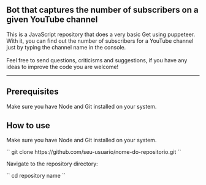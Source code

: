 ## Bot that captures the number of subscribers on a given YouTube channel
<p>
This is a JavaScript repository that does a very basic Get using puppeteer. With it, you can find out the number of subscribers for a YouTube channel just by typing the channel name in the console.
<br>
<br>
Feel free to send questions, criticisms and suggestions, if you have any ideas to improve the code you are welcome!
</p>

---

## Prerequisites
<p>
Make sure you have Node and Git installed on your system.
</p>

## How to use
<p>
Make sure you have Node and Git installed on your system.
</p>
``
git clone https://github.com/seu-usuario/nome-do-repositorio.git
``
<p>
Navigate to the repository directory:
</p>
``
cd repository name
``
